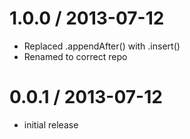 
1.0.0 / 2013-07-12
==================

 * Replaced .appendAfter() with .insert()
 * Renamed to correct repo

0.0.1 / 2013-07-12
==================

 * initial release
